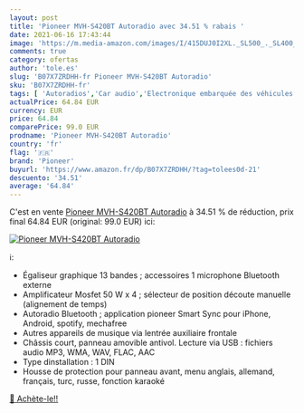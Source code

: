 ```yaml
---
layout: post
title: 'Pioneer MVH-S420BT Autoradio avec 34.51 % rabais '
date: 2021-06-16 17:43:44
image: 'https://m.media-amazon.com/images/I/415DUJ0I2XL._SL500_._SL400_.jpg'
comments: true
category: ofertas
author: 'tole.es'
slug: 'B07X7ZRDHH-fr Pioneer MVH-S420BT Autoradio'
sku: 'B07X7ZRDHH-fr'
tags: [ 'Autoradios','Car audio','Electronique embarquée des véhicules','Electronique pour voiture','High-Tech','pioneer', ]
actualPrice: 64.84 EUR
currency: EUR
price: 64.84
comparePrice: 99.0 EUR
prodname: 'Pioneer MVH-S420BT Autoradio'
country: 'fr'
flag: '🇫🇷'
brand: 'Pioneer'
buyurl: 'https://www.amazon.fr/dp/B07X7ZRDHH/?tag=tolees0d-21'
descuento: '34.51'
average: '64.84'
---
```


C'est en vente [Pioneer MVH-S420BT Autoradio](https://www.amazon.fr/dp/B07X7ZRDHH/?tag=tolees0d-21)  à  34.51 % de réduction, prix final  64.84 EUR (original: 99.0 EUR) ici:

[![Pioneer MVH-S420BT Autoradio](https://m.media-amazon.com/images/I/415DUJ0I2XL._SL500_._SL400_.jpg)](https://www.amazon.fr/dp/B07X7ZRDHH/?tag=tolees0d-21)

ℹ️:

- Égaliseur graphique 13 bandes ; accessoires 1 microphone Bluetooth externe
- Amplificateur Mosfet 50 W x 4 ; sélecteur de position découte manuelle (alignement de temps)
- Autoradio Bluetooth ; application pioneer Smart Sync pour iPhone, Android, spotify, mechafree
- Autres appareils de musique via lentrée auxiliaire frontale
- Châssis court, panneau amovible antivol. Lecture via USB : fichiers audio MP3, WMA, WAV, FLAC, AAC
- Type dinstallation : 1 DIN
- Housse de protection pour panneau avant, menu anglais, allemand, français, turc, russe, fonction karaoké

[🛒 Achète-le!!](https://www.amazon.fr/dp/B07X7ZRDHH/?tag=tolees0d-21)
